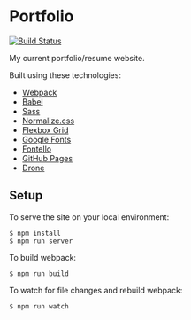 # Portfolio

[![Build Status](http://drone.kputrajaya.com/api/badges/kiloev/portfolio/status.svg)](http://drone.kputrajaya.com/kiloev/portfolio)

My current portfolio/resume website.

Built using these technologies:
- [Webpack](https://webpack.js.org/)
- [Babel](https://babeljs.io/)
- [Sass](https://sass-lang.com/)
- [Normalize.css](https://necolas.github.io/normalize.css/)
- [Flexbox Grid](http://flexboxgrid.com/)
- [Google Fonts](https://fonts.google.com/)
- [Fontello](http://fontello.com/)
- [GitHub Pages](https://pages.github.com/)
- [Drone](https://drone.io/)

## Setup

To serve the site on your local environment:

```
$ npm install
$ npm run server
```

To build webpack:

```
$ npm run build
```


To watch for file changes and rebuild webpack:

```
$ npm run watch
```
